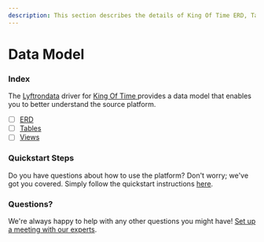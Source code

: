 ```yaml
---
description: This section describes the details of King Of Time ERD, Tables, and Views.
---
```


# Data Model

### Index

The  [Lyftrondata](https://www.lyftrondata.com/) driver for [King Of Time](https://www.lyftrondata.com/integration/king-of-time/)[ ](https://www.lyftrondata.com/integration/king-of-time/)provides a data model that enables you to better understand the source platform.

* [ ] [ERD](../../../business-analytics/king-of-time/data-model/erd.md)
* [ ] [Tables](../../../business-analytics/king-of-time/data-model/tables.md)
* [ ] [Views](../../../business-analytics/king-of-time/data-model/views.md)

### Quickstart Steps

Do you have questions about how to use the platform? Don't worry; we've got you covered. Simply follow the quickstart instructions [here](../../../../quickstart-steps.md).

### Questions? <a href="#questions" id="questions"></a>

We're always happy to help with any other questions you might have! [Set up a meeting with our experts](https://www.lyftrondata.com/book-a-meeting/).

